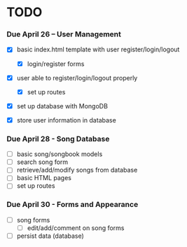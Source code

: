 # TODO


### Due April 26 – User Management
- [x] basic index.html template with user register/login/logout
    - [x] login/register forms
- [x] user able to register/login/logout properly
    - [x] set up routes
- [x] set up database with MongoDB
- [x] store user information in database


### Due April 28 - Song Database
- [ ] basic song/songbook models
- [ ] search song form
- [ ] retrieve/add/modify songs from database
- [ ] basic HTML pages
- [ ] set up routes

### Due April 30 - Forms and Appearance
- [ ] song forms
    - [ ] edit/add/comment on song forms
- [ ] persist data (database)
